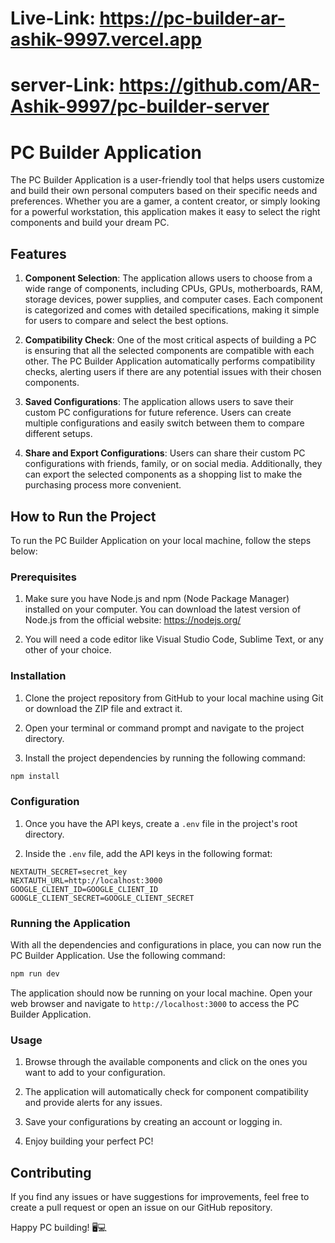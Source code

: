 # Live-Link: https://pc-builder-ar-ashik-9997.vercel.app

# server-Link: https://github.com/AR-Ashik-9997/pc-builder-server

# PC Builder Application

The PC Builder Application is a user-friendly tool that helps users customize and build their own personal computers based on their specific needs and preferences. Whether you are a gamer, a content creator, or simply looking for a powerful workstation, this application makes it easy to select the right components and build your dream PC.

## Features

1. **Component Selection**: The application allows users to choose from a wide range of components, including CPUs, GPUs, motherboards, RAM, storage devices, power supplies, and computer cases. Each component is categorized and comes with detailed specifications, making it simple for users to compare and select the best options.

2. **Compatibility Check**: One of the most critical aspects of building a PC is ensuring that all the selected components are compatible with each other. The PC Builder Application automatically performs compatibility checks, alerting users if there are any potential issues with their chosen components.


4. **Saved Configurations**: The application allows users to save their custom PC configurations for future reference. Users can create multiple configurations and easily switch between them to compare different setups.


6. **Share and Export Configurations**: Users can share their custom PC configurations with friends, family, or on social media. Additionally, they can export the selected components as a shopping list to make the purchasing process more convenient.

## How to Run the Project

To run the PC Builder Application on your local machine, follow the steps below:

### Prerequisites

1. Make sure you have Node.js and npm (Node Package Manager) installed on your computer. You can download the latest version of Node.js from the official website: https://nodejs.org/

2. You will need a code editor like Visual Studio Code, Sublime Text, or any other of your choice.

### Installation

1. Clone the project repository from GitHub to your local machine using Git or download the ZIP file and extract it.

2. Open your terminal or command prompt and navigate to the project directory.

3. Install the project dependencies by running the following command:

```bash
npm install
```

### Configuration

1. Once you have the API keys, create a `.env` file in the project's root directory.

2. Inside the `.env` file, add the API keys in the following format:

```env
NEXTAUTH_SECRET=secret_key
NEXTAUTH_URL=http://localhost:3000
GOOGLE_CLIENT_ID=GOOGLE_CLIENT_ID
GOOGLE_CLIENT_SECRET=GOOGLE_CLIENT_SECRET
```

### Running the Application

With all the dependencies and configurations in place, you can now run the PC Builder Application. Use the following command:

```bash
npm run dev
```

The application should now be running on your local machine. Open your web browser and navigate to `http://localhost:3000` to access the PC Builder Application.

### Usage

1. Browse through the available components and click on the ones you want to add to your configuration.

2. The application will automatically check for component compatibility and provide alerts for any issues.

4. Save your configurations by creating an account or logging in.

7. Enjoy building your perfect PC!

## Contributing

If you find any issues or have suggestions for improvements, feel free to create a pull request or open an issue on our GitHub repository.

Happy PC building! 🖥️💻